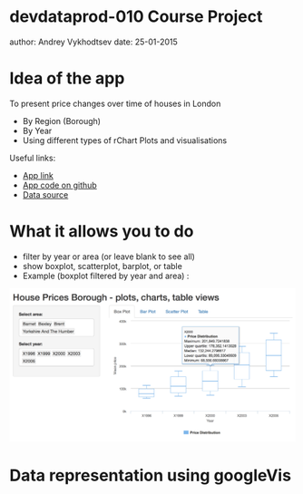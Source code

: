 devdataprod-010 Course Project
========================================================
author: Andrey Vykhodtsev
date: 25-01-2015

Idea of the app
========================================================

To present price changes over time of houses in London

- By Region (Borough)
- By Year
- Using different types of rChart Plots and visualisations

Useful links:
- [App link](http://vykhand.shinyapps.io/devdataprod-010/)
- [App code on github](https://github.com/vykhand/devdataprod-010)
- [Data source](http://data.london.gov.uk/dataset/average-house-prices-borough)

What it allows you to do
========================================================

- filter by year or area (or leave blank to see all)
- show boxplot, scatterplot, barplot, or table
- Example (boxplot filtered by year and area) :

![Example filtered boxplot](img/Screen2.png)


Data representation using googleVis
========================================================


<!-- MotionChart generated in R 3.1.2 by googleVis 0.5.8 package -->
<!-- Sun Jan 25 18:41:48 2015 -->


<!-- jsHeader -->
<script type="text/javascript">
 
// jsData 
function gvisDataMotionChartIDf0a26c63a980 () {
var data = new google.visualization.DataTable();
var datajson =
[
 [
 "City of London",
1996,
136436.7049 
],
[
 "Barking and Dagenham",
1996,
51527.12776 
],
[
 "Barnet",
1996,
112262.0389 
],
[
 "Bexley",
1996,
70070.13093 
],
[
 "Brent",
1996,
82630.4937 
],
[
 "Bromley",
1996,
97671.63291 
],
[
 "Camden",
1996,
171180.9376 
],
[
 "Croydon",
1996,
75671.06215 
],
[
 "Ealing",
1996,
100198.4042 
],
[
 "Enfield",
1996,
83768.42606 
],
[
 "Greenwich",
1996,
75809.67633 
],
[
 "Hackney",
1996,
76157.38091 
],
[
 "Hammersmith and Fulham",
1996,
147410.8298 
],
[
 "Haringey",
1996,
102680.5537 
],
[
 "Harrow",
1996,
94872.81508 
],
[
 "Havering",
1996,
79786.72746 
],
[
 "Hillingdon",
1996,
85175.29994 
],
[
 "Hounslow",
1996,
93613.87663 
],
[
 "Islington",
1996,
124571.0135 
],
[
 "Kensington and Chelsea",
1996,
300304.9425 
],
[
 "Kingston upon Thames",
1996,
107291.2482 
],
[
 "Lambeth",
1996,
95279.22857 
],
[
 "Lewisham",
1996,
63027.82511 
],
[
 "Merton",
1996,
103987.9306 
],
[
 "Newham",
1996,
50115.54738 
],
[
 "Redbridge",
1996,
80605.89702 
],
[
 "Richmond upon Thames",
1996,
151233.5425 
],
[
 "Southwark",
1996,
87499.5529 
],
[
 "Sutton",
1996,
79736.41033 
],
[
 "Tower Hamlets",
1996,
89115.94009 
],
[
 "Waltham Forest",
1996,
60506.38126 
],
[
 "Wandsworth",
1996,
119995.2858 
],
[
 "Westminster",
1996,
194697.9909 
],
[
 "Inner London",
1996,
131651.7778 
],
[
 "Outer London",
1996,
90959.23606 
],
[
 "North East",
1996,
51264.21405 
],
[
 "North West",
1996,
54919.87535 
],
[
 "Yorkshire And The Humber",
1996,
55110.26477 
],
[
 "East Midlands",
1996,
56989.09125 
],
[
 "West Midlands",
1996,
61713.91878 
],
[
 "East",
1996,
71770.86946 
],
[
 "London",
1996,
106433.0552 
],
[
 "South East",
1996,
87067.66502 
],
[
 "South West",
1996,
69348.47506 
],
[
 "England",
1996,
73117.29193 
],
[
 "Wales",
1996,
52488.18873 
],
[
 "England And Wales",
1996,
72179.51486 
],
[
 "City of London",
1997,
213180.3313 
],
[
 "Barking and Dagenham",
1997,
56164.70847 
],
[
 "Barnet",
1997,
137832.0027 
],
[
 "Bexley",
1997,
75438.29981 
],
[
 "Brent",
1997,
96575.21473 
],
[
 "Bromley",
1997,
105606.1315 
],
[
 "Camden",
1997,
198295.5131 
],
[
 "Croydon",
1997,
83176.71843 
],
[
 "Ealing",
1997,
115766.9917 
],
[
 "Enfield",
1997,
94783.93324 
],
[
 "Greenwich",
1997,
83056.60768 
],
[
 "Hackney",
1997,
89396.03369 
],
[
 "Hammersmith and Fulham",
1997,
173088.2656 
],
[
 "Haringey",
1997,
106906.0654 
],
[
 "Harrow",
1997,
110760.1377 
],
[
 "Havering",
1997,
84955.71634 
],
[
 "Hillingdon",
1997,
99939.32806 
],
[
 "Hounslow",
1997,
106463.6355 
],
[
 "Islington",
1997,
147036.4209 
],
[
 "Kensington and Chelsea",
1997,
351478.695 
],
[
 "Kingston upon Thames",
1997,
116115.1038 
],
[
 "Lambeth",
1997,
108035.2797 
],
[
 "Lewisham",
1997,
73010.75109 
],
[
 "Merton",
1997,
115894.1631 
],
[
 "Newham",
1997,
57440.52825 
],
[
 "Redbridge",
1997,
86707.09148 
],
[
 "Richmond upon Thames",
1997,
174108.315 
],
[
 "Southwark",
1997,
105371.7643 
],
[
 "Sutton",
1997,
87874.33949 
],
[
 "Tower Hamlets",
1997,
111061.5336 
],
[
 "Waltham Forest",
1997,
66979.87374 
],
[
 "Wandsworth",
1997,
137898.0976 
],
[
 "Westminster",
1997,
237314.5329 
],
[
 "Inner London",
1997,
151990.7295 
],
[
 "Outer London",
1997,
102374.7334 
],
[
 "North East",
1997,
54430.64735 
],
[
 "North West",
1997,
58840.60181 
],
[
 "Yorkshire And The Humber",
1997,
58091.0899 
],
[
 "East Midlands",
1997,
60770.83555 
],
[
 "West Midlands",
1997,
66630.05444 
],
[
 "East",
1997,
78929.96618 
],
[
 "London",
1997,
122139.7937 
],
[
 "South East",
1997,
95526.73843 
],
[
 "South West",
1997,
75569.61384 
],
[
 "England",
1997,
80599.40405 
],
[
 "Wales",
1997,
55271.68814 
],
[
 "England And Wales",
1997,
79481.69103 
],
[
 "City of London",
1998,
325842.1568 
],
[
 "Barking and Dagenham",
1998,
63972.5068 
],
[
 "Barnet",
1998,
149302.0641 
],
[
 "Bexley",
1998,
85573.53073 
],
[
 "Brent",
1998,
111516.5464 
],
[
 "Bromley",
1998,
117823.0817 
],
[
 "Camden",
1998,
226232.4324 
],
[
 "Croydon",
1998,
94148.90786 
],
[
 "Ealing",
1998,
128803.2534 
],
[
 "Enfield",
1998,
102206.3825 
],
[
 "Greenwich",
1998,
93781.24143 
],
[
 "Hackney",
1998,
103955.5352 
],
[
 "Hammersmith and Fulham",
1998,
196684.4943 
],
[
 "Haringey",
1998,
124342.0537 
],
[
 "Harrow",
1998,
126253.3066 
],
[
 "Havering",
1998,
96390.76266 
],
[
 "Hillingdon",
1998,
108517.082 
],
[
 "Hounslow",
1998,
139455.7481 
],
[
 "Islington",
1998,
171982.3642 
],
[
 "Kensington and Chelsea",
1998,
384009.5441 
],
[
 "Kingston upon Thames",
1998,
134740.0687 
],
[
 "Lambeth",
1998,
128898.2238 
],
[
 "Lewisham",
1998,
83156.03006 
],
[
 "Merton",
1998,
139046.042 
],
[
 "Newham",
1998,
65254.33586 
],
[
 "Redbridge",
1998,
95357.97373 
],
[
 "Richmond upon Thames",
1998,
200778.0411 
],
[
 "Southwark",
1998,
124404.8241 
],
[
 "Sutton",
1998,
99957.90089 
],
[
 "Tower Hamlets",
1998,
128873.4043 
],
[
 "Waltham Forest",
1998,
76965.79086 
],
[
 "Wandsworth",
1998,
156860.4078 
],
[
 "Westminster",
1998,
294477.2685 
],
[
 "Inner London",
1998,
171459.2255 
],
[
 "Outer London",
1998,
115499.1676 
],
[
 "North East",
1998,
56748.08869 
],
[
 "North West",
1998,
61570.3845 
],
[
 "Yorkshire And The Humber",
1998,
60019.39711 
],
[
 "East Midlands",
1998,
64771.89801 
],
[
 "West Midlands",
1998,
71107.22413 
],
[
 "East",
1998,
86793.95396 
],
[
 "London",
1998,
137883.3375 
],
[
 "South East",
1998,
107194.5832 
],
[
 "South West",
1998,
82110.1754 
],
[
 "England",
1998,
87777.71519 
],
[
 "Wales",
1998,
58327.15967 
],
[
 "England And Wales",
1998,
86499.71784 
],
[
 "City of London",
1999,
289684.4803 
],
[
 "Barking and Dagenham",
1999,
69513.90569 
],
[
 "Barnet",
1999,
176850.6651 
],
[
 "Bexley",
1999,
94531.54338 
],
[
 "Brent",
1999,
125466.4184 
],
[
 "Bromley",
1999,
138058.5902 
],
[
 "Camden",
1999,
248713.4372 
],
[
 "Croydon",
1999,
106834.6698 
],
[
 "Ealing",
1999,
157461.2608 
],
[
 "Enfield",
1999,
114165.3124 
],
[
 "Greenwich",
1999,
112943.9401 
],
[
 "Hackney",
1999,
128560.801 
],
[
 "Hammersmith and Fulham",
1999,
236258.0584 
],
[
 "Haringey",
1999,
143659.92 
],
[
 "Harrow",
1999,
144135.0516 
],
[
 "Havering",
1999,
107099.3494 
],
[
 "Hillingdon",
1999,
119880.3452 
],
[
 "Hounslow",
1999,
147962.7677 
],
[
 "Islington",
1999,
207447.7881 
],
[
 "Kensington and Chelsea",
1999,
436877.7688 
],
[
 "Kingston upon Thames",
1999,
152553.7647 
],
[
 "Lambeth",
1999,
149405.424 
],
[
 "Lewisham",
1999,
95817.51284 
],
[
 "Merton",
1999,
163480.3814 
],
[
 "Newham",
1999,
75300.0269 
],
[
 "Redbridge",
1999,
110098.6421 
],
[
 "Richmond upon Thames",
1999,
237675.1533 
],
[
 "Southwark",
1999,
144222.337 
],
[
 "Sutton",
1999,
112886.4405 
],
[
 "Tower Hamlets",
1999,
161264.5885 
],
[
 "Waltham Forest",
1999,
88385.27846 
],
[
 "Wandsworth",
1999,
192862.1586 
],
[
 "Westminster",
1999,
312479.9803 
],
[
 "Inner London",
1999,
199821.4548 
],
[
 "Outer London",
1999,
133332.8698 
],
[
 "North East",
1999,
59397.30908 
],
[
 "North West",
1999,
66289.17922 
],
[
 "Yorkshire And The Humber",
1999,
64389.31908 
],
[
 "East Midlands",
1999,
70191.53744 
],
[
 "West Midlands",
1999,
77354.86902 
],
[
 "East",
1999,
95699.95554 
],
[
 "London",
1999,
160273.9412 
],
[
 "South East",
1999,
120742.5028 
],
[
 "South West",
1999,
91532.08765 
],
[
 "England",
1999,
98384.85893 
],
[
 "Wales",
1999,
62710.3592 
],
[
 "England And Wales",
1999,
96902.47846 
],
[
 "City of London",
2000,
330117.762 
],
[
 "Barking and Dagenham",
2000,
84089.52825 
],
[
 "Barnet",
2000,
201849.7242 
],
[
 "Bexley",
2000,
109634.0009 
],
[
 "Brent",
2000,
154854.5584 
],
[
 "Bromley",
2000,
164791.3634 
],
[
 "Camden",
2000,
319463.324 
],
[
 "Croydon",
2000,
128093.5251 
],
[
 "Ealing",
2000,
177981.4259 
],
[
 "Enfield",
2000,
134501.0549 
],
[
 "Greenwich",
2000,
131835.0471 
],
[
 "Hackney",
2000,
156265.0349 
],
[
 "Hammersmith and Fulham",
2000,
281382.3688 
],
[
 "Haringey",
2000,
171268.32 
],
[
 "Harrow",
2000,
169825.3602 
],
[
 "Havering",
2000,
123484.2695 
],
[
 "Hillingdon",
2000,
143892.7466 
],
[
 "Hounslow",
2000,
173449.5674 
],
[
 "Islington",
2000,
249256.6576 
],
[
 "Kensington and Chelsea",
2000,
563856.7378 
],
[
 "Kingston upon Thames",
2000,
188018.5926 
],
[
 "Lambeth",
2000,
182180.4655 
],
[
 "Lewisham",
2000,
119208.945 
],
[
 "Merton",
2000,
187268.0582 
],
[
 "Newham",
2000,
96984.60427 
],
[
 "Redbridge",
2000,
132104.8226 
],
[
 "Richmond upon Thames",
2000,
285353.5609 
],
[
 "Southwark",
2000,
189628.0106 
],
[
 "Sutton",
2000,
137599.169 
],
[
 "Tower Hamlets",
2000,
190813.9952 
],
[
 "Waltham Forest",
2000,
105765.841 
],
[
 "Wandsworth",
2000,
233966.0227 
],
[
 "Westminster",
2000,
394294.7012 
],
[
 "Inner London",
2000,
243854.5046 
],
[
 "Outer London",
2000,
155413.7423 
],
[
 "North East",
2000,
61983.98764 
],
[
 "North West",
2000,
70721.32971 
],
[
 "Yorkshire And The Humber",
2000,
68556.66009 
],
[
 "East Midlands",
2000,
76633.34883 
],
[
 "West Midlands",
2000,
84443.66601 
],
[
 "East",
2000,
110371.865 
],
[
 "London",
2000,
191969.6406 
],
[
 "South East",
2000,
141907.9193 
],
[
 "South West",
2000,
106151.4957 
],
[
 "England",
2000,
110589.408 
],
[
 "Wales",
2000,
67522.85381 
],
[
 "England And Wales",
2000,
108527.496 
],
[
 "City of London",
2001,
313072.81 
],
[
 "Barking and Dagenham",
2001,
93748.18997 
],
[
 "Barnet",
2001,
220649.0391 
],
[
 "Bexley",
2001,
125900.1941 
],
[
 "Brent",
2001,
176187.598 
],
[
 "Bromley",
2001,
181632.973 
],
[
 "Camden",
2001,
342120.5304 
],
[
 "Croydon",
2001,
144664.1881 
],
[
 "Ealing",
2001,
195834.1184 
],
[
 "Enfield",
2001,
154169.9293 
],
[
 "Greenwich",
2001,
147418.7746 
],
[
 "Hackney",
2001,
179895.6381 
],
[
 "Hammersmith and Fulham",
2001,
304114.919 
],
[
 "Haringey",
2001,
193511.1 
],
[
 "Harrow",
2001,
183824.9748 
],
[
 "Havering",
2001,
136129.7621 
],
[
 "Hillingdon",
2001,
157871.0821 
],
[
 "Hounslow",
2001,
188344.6023 
],
[
 "Islington",
2001,
264663.9196 
],
[
 "Kensington and Chelsea",
2001,
580308.862 
],
[
 "Kingston upon Thames",
2001,
202056.7054 
],
[
 "Lambeth",
2001,
209772.7396 
],
[
 "Lewisham",
2001,
134781.656 
],
[
 "Merton",
2001,
204522.3052 
],
[
 "Newham",
2001,
115228.7602 
],
[
 "Redbridge",
2001,
154308.8415 
],
[
 "Richmond upon Thames",
2001,
300114.793 
],
[
 "Southwark",
2001,
208962.8094 
],
[
 "Sutton",
2001,
152840.9879 
],
[
 "Tower Hamlets",
2001,
208367.0522 
],
[
 "Waltham Forest",
2001,
123958.159 
],
[
 "Wandsworth",
2001,
253814.8945 
],
[
 "Westminster",
2001,
411127.4821 
],
[
 "Inner London",
2001,
257458.3031 
],
[
 "Outer London",
2001,
171769.2363 
],
[
 "North East",
2001,
66239.18032 
],
[
 "North West",
2001,
77386.29408 
],
[
 "Yorkshire And The Humber",
2001,
73954.12094 
],
[
 "East Midlands",
2001,
85243.7434 
],
[
 "West Midlands",
2001,
95015.31131 
],
[
 "East",
2001,
124616.2742 
],
[
 "London",
2001,
205367.3346 
],
[
 "South East",
2001,
157244.1969 
],
[
 "South West",
2001,
119822.9191 
],
[
 "England",
2001,
121768.9718 
],
[
 "Wales",
2001,
73206.69904 
],
[
 "England And Wales",
2001,
119436.3536 
],
[
 "City of London",
2002,
275469.9733 
],
[
 "Barking and Dagenham",
2002,
118779.7516 
],
[
 "Barnet",
2002,
259984.0627 
],
[
 "Bexley",
2002,
151078.5813 
],
[
 "Brent",
2002,
209963.2558 
],
[
 "Bromley",
2002,
210277.9394 
],
[
 "Camden",
2002,
379419.7241 
],
[
 "Croydon",
2002,
172290.3656 
],
[
 "Ealing",
2002,
227675.2799 
],
[
 "Enfield",
2002,
177970.9167 
],
[
 "Greenwich",
2002,
176694.3539 
],
[
 "Hackney",
2002,
204662.9202 
],
[
 "Hammersmith and Fulham",
2002,
344101.3707 
],
[
 "Haringey",
2002,
227158.946 
],
[
 "Harrow",
2002,
222445.6732 
],
[
 "Havering",
2002,
162618.8699 
],
[
 "Hillingdon",
2002,
184264.5769 
],
[
 "Hounslow",
2002,
214666.1569 
],
[
 "Islington",
2002,
291336.8996 
],
[
 "Kensington and Chelsea",
2002,
620434.0851 
],
[
 "Kingston upon Thames",
2002,
231889.7368 
],
[
 "Lambeth",
2002,
232381.3472 
],
[
 "Lewisham",
2002,
161257.4843 
],
[
 "Merton",
2002,
236253.4219 
],
[
 "Newham",
2002,
145092.8193 
],
[
 "Redbridge",
2002,
185992.3972 
],
[
 "Richmond upon Thames",
2002,
325525.9966 
],
[
 "Southwark",
2002,
221365.3138 
],
[
 "Sutton",
2002,
177347.0762 
],
[
 "Tower Hamlets",
2002,
222835.4457 
],
[
 "Waltham Forest",
2002,
155099.649 
],
[
 "Wandsworth",
2002,
287003.381 
],
[
 "Westminster",
2002,
446898.3723 
],
[
 "Inner London",
2002,
288415.7207 
],
[
 "Outer London",
2002,
200958.8308 
],
[
 "North East",
2002,
76186.0835 
],
[
 "North West",
2002,
88382.456 
],
[
 "Yorkshire And The Humber",
2002,
86838.15107 
],
[
 "East Midlands",
2002,
102387.4976 
],
[
 "West Midlands",
2002,
111428.6545 
],
[
 "East",
2002,
149298.7621 
],
[
 "London",
2002,
234534.7543 
],
[
 "South East",
2002,
181910.765 
],
[
 "South West",
2002,
144935.0373 
],
[
 "England",
2002,
141108.2822 
],
[
 "Wales",
2002,
85947.87924 
],
[
 "England And Wales",
2002,
138369.8673 
],
[
 "City of London",
2003,
324825.2073 
],
[
 "Barking and Dagenham",
2003,
145409.3312 
],
[
 "Barnet",
2003,
285901.3236 
],
[
 "Bexley",
2003,
175293.3696 
],
[
 "Brent",
2003,
232628.8832 
],
[
 "Bromley",
2003,
238207.2281 
],
[
 "Camden",
2003,
387417.2583 
],
[
 "Croydon",
2003,
196823.0889 
],
[
 "Ealing",
2003,
239524.8706 
],
[
 "Enfield",
2003,
206328.6439 
],
[
 "Greenwich",
2003,
193790.4521 
],
[
 "Hackney",
2003,
220813.2077 
],
[
 "Hammersmith and Fulham",
2003,
352527.641 
],
[
 "Haringey",
2003,
237561.1652 
],
[
 "Harrow",
2003,
256312.0426 
],
[
 "Havering",
2003,
193570.6908 
],
[
 "Hillingdon",
2003,
211060.7787 
],
[
 "Hounslow",
2003,
233789.5906 
],
[
 "Islington",
2003,
295567.0205 
],
[
 "Kensington and Chelsea",
2003,
673091.5482 
],
[
 "Kingston upon Thames",
2003,
244857.978 
],
[
 "Lambeth",
2003,
238451.1768 
],
[
 "Lewisham",
2003,
184707.0671 
],
[
 "Merton",
2003,
248421.4505 
],
[
 "Newham",
2003,
176892.6022 
],
[
 "Redbridge",
2003,
212035.7917 
],
[
 "Richmond upon Thames",
2003,
348439.236 
],
[
 "Southwark",
2003,
239818.8025 
],
[
 "Sutton",
2003,
197068.6722 
],
[
 "Tower Hamlets",
2003,
235771.4031 
],
[
 "Waltham Forest",
2003,
179428.5446 
],
[
 "Wandsworth",
2003,
301361.1511 
],
[
 "Westminster",
2003,
464650.5185 
],
[
 "Inner London",
2003,
300948.0494 
],
[
 "Outer London",
2003,
223278.3475 
],
[
 "North East",
2003,
94413.51916 
],
[
 "North West",
2003,
104450.4745 
],
[
 "Yorkshire And The Humber",
2003,
105935.7758 
],
[
 "East Midlands",
2003,
125557.2838 
],
[
 "West Midlands",
2003,
131135.0372 
],
[
 "East",
2003,
172256.5325 
],
[
 "London",
2003,
252244.329 
],
[
 "South East",
2003,
204055.4261 
],
[
 "South West",
2003,
169976.1006 
],
[
 "England",
2003,
159357.3838 
],
[
 "Wales",
2003,
104051.662 
],
[
 "England And Wales",
2003,
156504.7072 
],
[
 "City of London",
2004,
313493 
],
[
 "Barking and Dagenham",
2004,
163770 
],
[
 "Barnet",
2004,
311320 
],
[
 "Bexley",
2004,
189079 
],
[
 "Brent",
2004,
249785 
],
[
 "Bromley",
2004,
260528 
],
[
 "Camden",
2004,
413579 
],
[
 "Croydon",
2004,
209800 
],
[
 "Ealing",
2004,
261480 
],
[
 "Enfield",
2004,
220251 
],
[
 "Greenwich",
2004,
209531 
],
[
 "Hackney",
2004,
236832 
],
[
 "Hammersmith and Fulham",
2004,
383515 
],
[
 "Haringey",
2004,
259888 
],
[
 "Harrow",
2004,
272093 
],
[
 "Havering",
2004,
208784 
],
[
 "Hillingdon",
2004,
224628 
],
[
 "Hounslow",
2004,
247526 
],
[
 "Islington",
2004,
320530 
],
[
 "Kensington and Chelsea",
2004,
715023 
],
[
 "Kingston upon Thames",
2004,
267725 
],
[
 "Lambeth",
2004,
253938 
],
[
 "Lewisham",
2004,
198756 
],
[
 "Merton",
2004,
281382 
],
[
 "Newham",
2004,
191125 
],
[
 "Redbridge",
2004,
233862 
],
[
 "Richmond upon Thames",
2004,
384820 
],
[
 "Southwark",
2004,
253027 
],
[
 "Sutton",
2004,
213303 
],
[
 "Tower Hamlets",
2004,
259944 
],
[
 "Waltham Forest",
2004,
195220 
],
[
 "Wandsworth",
2004,
336833 
],
[
 "Westminster",
2004,
507899 
],
[
 "Inner London",
2004,
327552 
],
[
 "Outer London",
2004,
243335 
],
[
 "North East",
2004,
115297 
],
[
 "North West",
2004,
126424 
],
[
 "Yorkshire And The Humber",
2004,
127749 
],
[
 "East Midlands",
2004,
144792 
],
[
 "West Midlands",
2004,
151183 
],
[
 "East",
2004,
190218 
],
[
 "London",
2004,
276083 
],
[
 "South East",
2004,
223447 
],
[
 "South West",
2004,
191697 
],
[
 "England",
2004,
181330 
],
[
 "Wales",
2004,
129427 
],
[
 "England And Wales",
2004,
178899 
],
[
 "City of London",
2005,
328001.5452 
],
[
 "Barking and Dagenham",
2005,
169489.2341 
],
[
 "Barnet",
2005,
321118.8829 
],
[
 "Bexley",
2005,
196126.8954 
],
[
 "Brent",
2005,
266941.8361 
],
[
 "Bromley",
2005,
267626.0154 
],
[
 "Camden",
2005,
445691.7051 
],
[
 "Croydon",
2005,
220824.9886 
],
[
 "Ealing",
2005,
274583.4314 
],
[
 "Enfield",
2005,
229469.3136 
],
[
 "Greenwich",
2005,
226120.636 
],
[
 "Hackney",
2005,
252152.0366 
],
[
 "Hammersmith and Fulham",
2005,
415350.1969 
],
[
 "Haringey",
2005,
275161.4473 
],
[
 "Harrow",
2005,
281658.6358 
],
[
 "Havering",
2005,
221017.4832 
],
[
 "Hillingdon",
2005,
234789.8963 
],
[
 "Hounslow",
2005,
259935.3483 
],
[
 "Islington",
2005,
333864.5876 
],
[
 "Kensington and Chelsea",
2005,
756124.5829 
],
[
 "Kingston upon Thames",
2005,
277480.2404 
],
[
 "Lambeth",
2005,
269593.1014 
],
[
 "Lewisham",
2005,
204568.879 
],
[
 "Merton",
2005,
287335.9334 
],
[
 "Newham",
2005,
202129.2206 
],
[
 "Redbridge",
2005,
240512.834 
],
[
 "Richmond upon Thames",
2005,
395263.4359 
],
[
 "Southwark",
2005,
272653.7255 
],
[
 "Sutton",
2005,
226282.9484 
],
[
 "Tower Hamlets",
2005,
263640.8591 
],
[
 "Waltham Forest",
2005,
205618.8337 
],
[
 "Wandsworth",
2005,
349889.6258 
],
[
 "Westminster",
2005,
552686.882 
],
[
 "Inner London",
2005,
350656.5209 
],
[
 "Outer London",
2005,
253877.8257 
],
[
 "North East",
2005,
126128.906 
],
[
 "North West",
2005,
137804.1254 
],
[
 "Yorkshire And The Humber",
2005,
138947.7186 
],
[
 "East Midlands",
2005,
153732.537 
],
[
 "West Midlands",
2005,
158751.4212 
],
[
 "East",
2005,
200500.6918 
],
[
 "London",
2005,
292449.8691 
],
[
 "South East",
2005,
232736.0457 
],
[
 "South West",
2005,
199128.7884 
],
[
 "England",
2005,
192246.7167 
],
[
 "Wales",
2005,
142485.9937 
],
[
 "England And Wales",
2005,
189983.3037 
],
[
 "City of London",
2006,
376123.4111 
],
[
 "Barking and Dagenham",
2006,
175424.805 
],
[
 "Barnet",
2006,
344733.543 
],
[
 "Bexley",
2006,
209146.174 
],
[
 "Brent",
2006,
284785.8015 
],
[
 "Bromley",
2006,
283433.0282 
],
[
 "Camden",
2006,
494842.7082 
],
[
 "Croydon",
2006,
231898.2953 
],
[
 "Ealing",
2006,
294023.499 
],
[
 "Enfield",
2006,
244399.4932 
],
[
 "Greenwich",
2006,
237898.3637 
],
[
 "Hackney",
2006,
278300.5501 
],
[
 "Hammersmith and Fulham",
2006,
452612.3956 
],
[
 "Haringey",
2006,
305870.2587 
],
[
 "Harrow",
2006,
296273.4225 
],
[
 "Havering",
2006,
228548.7086 
],
[
 "Hillingdon",
2006,
254012.96 
],
[
 "Hounslow",
2006,
289138.2326 
],
[
 "Islington",
2006,
368185.7199 
],
[
 "Kensington and Chelsea",
2006,
874844.3589 
],
[
 "Kingston upon Thames",
2006,
308785.9766 
],
[
 "Lambeth",
2006,
293606.9305 
],
[
 "Lewisham",
2006,
223491.0745 
],
[
 "Merton",
2006,
302981.3006 
],
[
 "Newham",
2006,
211595.9108 
],
[
 "Redbridge",
2006,
258891.6136 
],
[
 "Richmond upon Thames",
2006,
435441.6417 
],
[
 "Southwark",
2006,
290718.1022 
],
[
 "Sutton",
2006,
239785.6842 
],
[
 "Tower Hamlets",
2006,
282005.5263 
],
[
 "Waltham Forest",
2006,
219908.6775 
],
[
 "Wandsworth",
2006,
397432.2493 
],
[
 "Westminster",
2006,
597276.398 
],
[
 "Inner London",
2006,
389138.5715 
],
[
 "Outer London",
2006,
272150.1575 
],
[
 "North East",
2006,
136511.8153 
],
[
 "North West",
2006,
150045.6087 
],
[
 "Yorkshire And The Humber",
2006,
150817.7443 
],
[
 "East Midlands",
2006,
160219.8937 
],
[
 "West Midlands",
2006,
168853.5596 
],
[
 "East",
2006,
212185.6617 
],
[
 "London",
2006,
318489.5873 
],
[
 "South East",
2006,
247823.7774 
],
[
 "South West",
2006,
210639.0364 
],
[
 "England",
2006,
206714.9757 
],
[
 "Wales",
2006,
152473.8801 
],
[
 "England And Wales",
2006,
204234.858 
],
[
 "City of London",
2007,
482571.7753 
],
[
 "Barking and Dagenham",
2007,
193314.0483 
],
[
 "Barnet",
2007,
382813.4305 
],
[
 "Bexley",
2007,
225114.4229 
],
[
 "Brent",
2007,
322262.3804 
],
[
 "Bromley",
2007,
316593.4164 
],
[
 "Camden",
2007,
562201.7909 
],
[
 "Croydon",
2007,
248197.6485 
],
[
 "Ealing",
2007,
329094.1027 
],
[
 "Enfield",
2007,
268757.2889 
],
[
 "Greenwich",
2007,
260663.4522 
],
[
 "Hackney",
2007,
314839.0008 
],
[
 "Hammersmith and Fulham",
2007,
535017.4017 
],
[
 "Haringey",
2007,
353426.0007 
],
[
 "Harrow",
2007,
320818.3552 
],
[
 "Havering",
2007,
246925.703 
],
[
 "Hillingdon",
2007,
271895.7762 
],
[
 "Hounslow",
2007,
311968.0914 
],
[
 "Islington",
2007,
438910.3679 
],
[
 "Kensington and Chelsea",
2007,
1033469.643 
],
[
 "Kingston upon Thames",
2007,
348152.1437 
],
[
 "Lambeth",
2007,
341898.5807 
],
[
 "Lewisham",
2007,
248614.908 
],
[
 "Merton",
2007,
372801.5467 
],
[
 "Newham",
2007,
232093.6655 
],
[
 "Redbridge",
2007,
282665.8146 
],
[
 "Richmond upon Thames",
2007,
512207.4702 
],
[
 "Southwark",
2007,
333657.5913 
],
[
 "Sutton",
2007,
261675.083 
],
[
 "Tower Hamlets",
2007,
335426.6993 
],
[
 "Waltham Forest",
2007,
246567.3013 
],
[
 "Wandsworth",
2007,
456837.2647 
],
[
 "Westminster",
2007,
687828.0554 
],
[
 "Inner London",
2007,
440459.8849 
],
[
 "Outer London",
2007,
300535.0086 
],
[
 "North East",
2007,
142217.7786 
],
[
 "North West",
2007,
159892.2652 
],
[
 "Yorkshire And The Humber",
2007,
159221.9871 
],
[
 "East Midlands",
2007,
168812.9227 
],
[
 "West Midlands",
2007,
175463.7515 
],
[
 "East",
2007,
227766.4674 
],
[
 "London",
2007,
354632.0945 
],
[
 "South East",
2007,
267978.2623 
],
[
 "South West",
2007,
228793.4582 
],
[
 "England",
2007,
222619.0155 
],
[
 "Wales",
2007,
161487.6253 
],
[
 "England And Wales",
2007,
219803.8611 
],
[
 "City of London",
2008,
423916.3889 
],
[
 "Barking and Dagenham",
2008,
197629.7061 
],
[
 "Barnet",
2008,
389443.1092 
],
[
 "Bexley",
2008,
219711.9066 
],
[
 "Brent",
2008,
331542.3671 
],
[
 "Bromley",
2008,
305493.2547 
],
[
 "Camden",
2008,
651579.839 
],
[
 "Croydon",
2008,
254643.1187 
],
[
 "Ealing",
2008,
329154.878 
],
[
 "Enfield",
2008,
270096.1627 
],
[
 "Greenwich",
2008,
269344.864 
],
[
 "Hackney",
2008,
319120.7661 
],
[
 "Hammersmith and Fulham",
2008,
565484.8629 
],
[
 "Haringey",
2008,
348204.1365 
],
[
 "Harrow",
2008,
315316.0828 
],
[
 "Havering",
2008,
245063.179 
],
[
 "Hillingdon",
2008,
268737.5416 
],
[
 "Hounslow",
2008,
313063.4809 
],
[
 "Islington",
2008,
424935.8403 
],
[
 "Kensington and Chelsea",
2008,
1181803.284 
],
[
 "Kingston upon Thames",
2008,
354246.6627 
],
[
 "Lambeth",
2008,
342238.6732 
],
[
 "Lewisham",
2008,
250685.2775 
],
[
 "Merton",
2008,
370452.872 
],
[
 "Newham",
2008,
242350.5165 
],
[
 "Redbridge",
2008,
281859.8057 
],
[
 "Richmond upon Thames",
2008,
508882.9792 
],
[
 "Southwark",
2008,
330407.8087 
],
[
 "Sutton",
2008,
259738.3685 
],
[
 "Tower Hamlets",
2008,
330162.521 
],
[
 "Waltham Forest",
2008,
239500.1447 
],
[
 "Wandsworth",
2008,
445953.3463 
],
[
 "Westminster",
2008,
779563.1942 
],
[
 "Inner London",
2008,
460721.8819 
],
[
 "Outer London",
2008,
300914.831 
],
[
 "North East",
2008,
141673.962 
],
[
 "North West",
2008,
156810.5698 
],
[
 "Yorkshire And The Humber",
2008,
156040.602 
],
[
 "East Midlands",
2008,
163292.8345 
],
[
 "West Midlands",
2008,
171597.6945 
],
[
 "East",
2008,
225967.1355 
],
[
 "London",
2008,
362809.5046 
],
[
 "South East",
2008,
267572.8229 
],
[
 "South West",
2008,
222704.252 
],
[
 "England",
2008,
220310.2067 
],
[
 "Wales",
2008,
155924.5163 
],
[
 "England And Wales",
2008,
217192.1709 
],
[
 "City of London",
2009,
453512 
],
[
 "Barking and Dagenham",
2009,
167053 
],
[
 "Barnet",
2009,
380868 
],
[
 "Bexley",
2009,
209495 
],
[
 "Brent",
2009,
322904 
],
[
 "Bromley",
2009,
301800 
],
[
 "Camden",
2009,
601094 
],
[
 "Croydon",
2009,
234332 
],
[
 "Ealing",
2009,
330163 
],
[
 "Enfield",
2009,
266899 
],
[
 "Greenwich",
2009,
264426 
],
[
 "Hackney",
2009,
314322 
],
[
 "Hammersmith and Fulham",
2009,
553381 
],
[
 "Haringey",
2009,
350646 
],
[
 "Harrow",
2009,
290358 
],
[
 "Havering",
2009,
224545 
],
[
 "Hillingdon",
2009,
256124 
],
[
 "Hounslow",
2009,
314128 
],
[
 "Islington",
2009,
415206 
],
[
 "Kensington and Chelsea",
2009,
1036158 
],
[
 "Kingston upon Thames",
2009,
327609 
],
[
 "Lambeth",
2009,
337009 
],
[
 "Lewisham",
2009,
239766 
],
[
 "Merton",
2009,
365097 
],
[
 "Newham",
2009,
202795 
],
[
 "Redbridge",
2009,
256857 
],
[
 "Richmond upon Thames",
2009,
509330 
],
[
 "Southwark",
2009,
339256 
],
[
 "Sutton",
2009,
240045 
],
[
 "Tower Hamlets",
2009,
333241 
],
[
 "Waltham Forest",
2009,
220300 
],
[
 "Wandsworth",
2009,
459342 
],
[
 "Westminster",
2009,
736691 
],
[
 "Inner London",
2009,
464678 
],
[
 "Outer London",
2009,
292760 
],
[
 "North East",
2009,
140079 
],
[
 "North West",
2009,
154436 
],
[
 "Yorkshire And The Humber",
2009,
153736 
],
[
 "East Midlands",
2009,
158123 
],
[
 "West Midlands",
2009,
167569 
],
[
 "East",
2009,
215260 
],
[
 "London",
2009,
363043 
],
[
 "South East",
2009,
253905 
],
[
 "South West",
2009,
210830 
],
[
 "England",
2009,
216493 
],
[
 "Wales",
2009,
152270 
],
[
 "England And Wales",
2009,
213490 
],
[
 "City of London",
2010,
515769.2489 
],
[
 "Barking and Dagenham",
2010,
179178.2151 
],
[
 "Barnet",
2010,
442467.5222 
],
[
 "Bexley",
2010,
226816.8676 
],
[
 "Brent",
2010,
345643.2236 
],
[
 "Bromley",
2010,
327495.451 
],
[
 "Camden",
2010,
714133.2149 
],
[
 "Croydon",
2010,
254687.9251 
],
[
 "Ealing",
2010,
351036.619 
],
[
 "Enfield",
2010,
283782.5867 
],
[
 "Greenwich",
2010,
295683.889 
],
[
 "Hackney",
2010,
346011.6969 
],
[
 "Hammersmith and Fulham",
2010,
616506.4803 
],
[
 "Haringey",
2010,
394415.7336 
],
[
 "Harrow",
2010,
331136.42 
],
[
 "Havering",
2010,
256711.9161 
],
[
 "Hillingdon",
2010,
282419.1563 
],
[
 "Hounslow",
2010,
342764.4519 
],
[
 "Islington",
2010,
479413.9773 
],
[
 "Kensington and Chelsea",
2010,
1246587.765 
],
[
 "Kingston upon Thames",
2010,
375132.8003 
],
[
 "Lambeth",
2010,
367939.9704 
],
[
 "Lewisham",
2010,
264249.7056 
],
[
 "Merton",
2010,
431130.4374 
],
[
 "Newham",
2010,
220142.8236 
],
[
 "Redbridge",
2010,
286010.8014 
],
[
 "Richmond upon Thames",
2010,
548376.3807 
],
[
 "Southwark",
2010,
376780.0747 
],
[
 "Sutton",
2010,
265461.1413 
],
[
 "Tower Hamlets",
2010,
345849.6688 
],
[
 "Waltham Forest",
2010,
236913.1569 
],
[
 "Wandsworth",
2010,
493416.1336 
],
[
 "Westminster",
2010,
829400.8384 
],
[
 "Inner London",
2010,
517490.9863 
],
[
 "Outer London",
2010,
327404.1253 
],
[
 "North East",
2010,
144121.1396 
],
[
 "North West",
2010,
159805.128 
],
[
 "Yorkshire And The Humber",
2010,
161466.3353 
],
[
 "East Midlands",
2010,
164920.7846 
],
[
 "West Midlands",
2010,
177913.1443 
],
[
 "East",
2010,
237668.0087 
],
[
 "London",
2010,
408384.495 
],
[
 "South East",
2010,
284379.0163 
],
[
 "South West",
2010,
228940.3484 
],
[
 "England",
2010,
240033.2728 
],
[
 "Wales",
2010,
155333.8454 
],
[
 "England And Wales",
2010,
236086.1398 
],
[
 "City of London",
2011,
541191.582 
],
[
 "Barking and Dagenham",
2011,
180263.666 
],
[
 "Barnet",
2011,
434376.9699 
],
[
 "Bexley",
2011,
226318.524 
],
[
 "Brent",
2011,
360897.4415 
],
[
 "Bromley",
2011,
336398.6532 
],
[
 "Camden",
2011,
721553.813 
],
[
 "Croydon",
2011,
256911.5568 
],
[
 "Ealing",
2011,
372873.2311 
],
[
 "Enfield",
2011,
284467.6907 
],
[
 "Greenwich",
2011,
295721.0187 
],
[
 "Hackney",
2011,
352848.6277 
],
[
 "Hammersmith and Fulham",
2011,
639093.1913 
],
[
 "Haringey",
2011,
407454.9162 
],
[
 "Harrow",
2011,
341108.2429 
],
[
 "Havering",
2011,
249310.2555 
],
[
 "Hillingdon",
2011,
284791.4002 
],
[
 "Hounslow",
2011,
360928.3651 
],
[
 "Islington",
2011,
500848.9557 
],
[
 "Kensington and Chelsea",
2011,
1287522.735 
],
[
 "Kingston upon Thames",
2011,
364110.2771 
],
[
 "Lambeth",
2011,
377007.6584 
],
[
 "Lewisham",
2011,
266486.0214 
],
[
 "Merton",
2011,
432339.0871 
],
[
 "Newham",
2011,
214575.0646 
],
[
 "Redbridge",
2011,
294618.8072 
],
[
 "Richmond upon Thames",
2011,
569195.8301 
],
[
 "Southwark",
2011,
399412.4261 
],
[
 "Sutton",
2011,
266768.1467 
],
[
 "Tower Hamlets",
2011,
341607.3528 
],
[
 "Waltham Forest",
2011,
239965.3336 
],
[
 "Wandsworth",
2011,
507120.8227 
],
[
 "Westminster",
2011,
935744.039 
],
[
 "Inner London",
2011,
537152.0155 
],
[
 "Outer London",
2011,
331063.2604 
],
[
 "North East",
2011,
136607.781 
],
[
 "North West",
2011,
154745.4046 
],
[
 "Yorkshire And The Humber",
2011,
155096.2198 
],
[
 "East Midlands",
2011,
160762.3741 
],
[
 "West Midlands",
2011,
169860.7245 
],
[
 "East",
2011,
232229.4 
],
[
 "London",
2011,
418587.6971 
],
[
 "South East",
2011,
279791.2169 
],
[
 "South West",
2011,
223163.8183 
],
[
 "England",
2011,
235831.5029 
],
[
 "Wales",
2011,
151403.4347 
],
[
 "England And Wales",
2011,
231936.418 
],
[
 "City of London",
2012,
539915.2718 
],
[
 "Barking and Dagenham",
2012,
181866.2395 
],
[
 "Barnet",
2012,
445325.8214 
],
[
 "Bexley",
2012,
225744.7622 
],
[
 "Brent",
2012,
390197.6212 
],
[
 "Bromley",
2012,
332919.0324 
],
[
 "Camden",
2012,
784727.2388 
],
[
 "Croydon",
2012,
261435.7897 
],
[
 "Ealing",
2012,
394715.8905 
],
[
 "Enfield",
2012,
293812.8385 
],
[
 "Greenwich",
2012,
292316.7627 
],
[
 "Hackney",
2012,
379430.8865 
],
[
 "Hammersmith and Fulham",
2012,
673136.3918 
],
[
 "Haringey",
2012,
410343.9403 
],
[
 "Harrow",
2012,
341939.1068 
],
[
 "Havering",
2012,
244847.1407 
],
[
 "Hillingdon",
2012,
293913.693 
],
[
 "Hounslow",
2012,
353732.1217 
],
[
 "Islington",
2012,
516372.9526 
],
[
 "Kensington and Chelsea",
2012,
1527450.344 
],
[
 "Kingston upon Thames",
2012,
385351.3103 
],
[
 "Lambeth",
2012,
397360.542 
],
[
 "Lewisham",
2012,
281416.2843 
],
[
 "Merton",
2012,
421344.9926 
],
[
 "Newham",
2012,
219358.1823 
],
[
 "Redbridge",
2012,
303358.4925 
],
[
 "Richmond upon Thames",
2012,
589367.9797 
],
[
 "Southwark",
2012,
410493.3383 
],
[
 "Sutton",
2012,
271860.027 
],
[
 "Tower Hamlets",
2012,
353282.6848 
],
[
 "Waltham Forest",
2012,
251268.851 
],
[
 "Wandsworth",
2012,
531781.8378 
],
[
 "Westminster",
2012,
1135554.258 
],
[
 "Inner London",
2012,
568955.6882 
],
[
 "Outer London",
2012,
337715.1091 
],
[
 "North East",
2012,
139047.6945 
],
[
 "North West",
2012,
155736.7702 
],
[
 "Yorkshire And The Humber",
2012,
156808.2259 
],
[
 "East Midlands",
2012,
162438.0173 
],
[
 "West Midlands",
2012,
171369.108 
],
[
 "East",
2012,
235549.416 
],
[
 "London",
2012,
435576.7293 
],
[
 "South East",
2012,
284226.2538 
],
[
 "South West",
2012,
224251.2466 
],
[
 "England",
2012,
241694.4221 
],
[
 "Wales",
2012,
151860.6541 
],
[
 "England And Wales",
2012,
237606.8606 
],
[
 "City of London",
2013,
776878.9192 
],
[
 "Barking and Dagenham",
2013,
187609.0388 
],
[
 "Barnet",
2013,
479040.5083 
],
[
 "Bexley",
2013,
236112.5152 
],
[
 "Brent",
2013,
428815.4396 
],
[
 "Bromley",
2013,
353561.6551 
],
[
 "Camden",
2013,
836261.964 
],
[
 "Croydon",
2013,
271393.2139 
],
[
 "Ealing",
2013,
426807.087 
],
[
 "Enfield",
2013,
307796.0934 
],
[
 "Greenwich",
2013,
329159.6568 
],
[
 "Hackney",
2013,
431452.2436 
],
[
 "Hammersmith and Fulham",
2013,
767291.6035 
],
[
 "Haringey",
2013,
479317.2492 
],
[
 "Harrow",
2013,
369220.952 
],
[
 "Havering",
2013,
257369.9069 
],
[
 "Hillingdon",
2013,
305450.597 
],
[
 "Hounslow",
2013,
397016.1729 
],
[
 "Islington",
2013,
573709.5386 
],
[
 "Kensington and Chelsea",
2013,
1659896.581 
],
[
 "Kingston upon Thames",
2013,
414053.124 
],
[
 "Lambeth",
2013,
437392.6652 
],
[
 "Lewisham",
2013,
305258.1617 
],
[
 "Merton",
2013,
476831.4823 
],
[
 "Newham",
2013,
232551.185 
],
[
 "Redbridge",
2013,
314458.9447 
],
[
 "Richmond upon Thames",
2013,
644700.2029 
],
[
 "Southwark",
2013,
440483.0395 
],
[
 "Sutton",
2013,
286850.2856 
],
[
 "Tower Hamlets",
2013,
382950.9772 
],
[
 "Waltham Forest",
2013,
281978.7294 
],
[
 "Wandsworth",
2013,
583911.3305 
],
[
 "Westminster",
2013,
1299688.88 
],
[
 "Inner London",
2013,
624563.8954 
],
[
 "Outer London",
2013,
361213.7593 
],
[
 "North East",
2013,
140935.6602 
],
[
 "North West",
2013,
158875.729 
],
[
 "Yorkshire And The Humber",
2013,
159041.231 
],
[
 "East Midlands",
2013,
166388.7717 
],
[
 "West Midlands",
2013,
176231.1878 
],
[
 "East",
2013,
243509.2842 
],
[
 "London",
2013,
473172.648 
],
[
 "South East",
2013,
291930.5294 
],
[
 "South West",
2013,
227684.4087 
],
[
 "England",
2013,
251400.6491 
],
[
 "Wales",
2013,
154545.883 
],
[
 "England And Wales",
2013,
246969.0594 
] 
];
data.addColumn('string','Area');
data.addColumn('number','year');
data.addColumn('number','price');
data.addRows(datajson);
return(data);
}
 
// jsDrawChart
function drawChartMotionChartIDf0a26c63a980() {
var data = gvisDataMotionChartIDf0a26c63a980();
var options = {};
options["width"] =    800;
options["height"] =    600;
options["state"] = "";

    var chart = new google.visualization.MotionChart(
    document.getElementById('MotionChartIDf0a26c63a980')
    );
    chart.draw(data,options);
    

}
  
 
// jsDisplayChart
(function() {
var pkgs = window.__gvisPackages = window.__gvisPackages || [];
var callbacks = window.__gvisCallbacks = window.__gvisCallbacks || [];
var chartid = "motionchart";
  
// Manually see if chartid is in pkgs (not all browsers support Array.indexOf)
var i, newPackage = true;
for (i = 0; newPackage && i < pkgs.length; i++) {
if (pkgs[i] === chartid)
newPackage = false;
}
if (newPackage)
  pkgs.push(chartid);
  
// Add the drawChart function to the global list of callbacks
callbacks.push(drawChartMotionChartIDf0a26c63a980);
})();
function displayChartMotionChartIDf0a26c63a980() {
  var pkgs = window.__gvisPackages = window.__gvisPackages || [];
  var callbacks = window.__gvisCallbacks = window.__gvisCallbacks || [];
  window.clearTimeout(window.__gvisLoad);
  // The timeout is set to 100 because otherwise the container div we are
  // targeting might not be part of the document yet
  window.__gvisLoad = setTimeout(function() {
  var pkgCount = pkgs.length;
  google.load("visualization", "1", { packages:pkgs, callback: function() {
  if (pkgCount != pkgs.length) {
  // Race condition where another setTimeout call snuck in after us; if
  // that call added a package, we must not shift its callback
  return;
}
while (callbacks.length > 0)
callbacks.shift()();
} });
}, 100);
}
 
// jsFooter
</script>
 
<!-- jsChart -->  
<script type="text/javascript" src="https://www.google.com/jsapi?callback=displayChartMotionChartIDf0a26c63a980"></script>
 
<!-- divChart -->
  
<div id="MotionChartIDf0a26c63a980" 
  style="width: 800; height: 600;">
</div>


